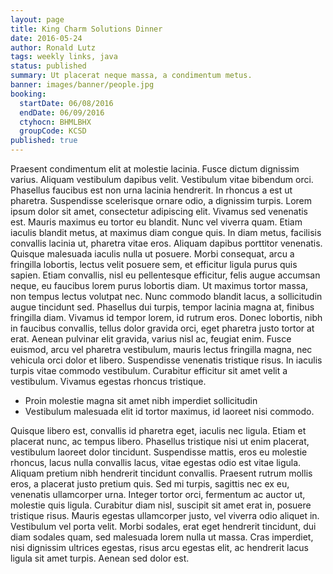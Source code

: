 ```yaml
---
layout: page
title: King Charm Solutions Dinner
date: 2016-05-24
author: Ronald Lutz
tags: weekly links, java
status: published
summary: Ut placerat neque massa, a condimentum metus.
banner: images/banner/people.jpg
booking:
  startDate: 06/08/2016
  endDate: 06/09/2016
  ctyhocn: BHMLBHX
  groupCode: KCSD
published: true
---
```

Praesent condimentum elit at molestie lacinia. Fusce dictum dignissim varius. Aliquam vestibulum dapibus velit. Vestibulum vitae bibendum orci. Phasellus faucibus est non urna lacinia hendrerit. In rhoncus a est ut pharetra. Suspendisse scelerisque ornare odio, a dignissim turpis. Lorem ipsum dolor sit amet, consectetur adipiscing elit. Vivamus sed venenatis est. Mauris maximus eu tortor eu blandit. Nunc vel viverra quam. Etiam iaculis blandit metus, at maximus diam congue quis. In diam metus, facilisis convallis lacinia ut, pharetra vitae eros. Aliquam dapibus porttitor venenatis.
Quisque malesuada iaculis nulla ut posuere. Morbi consequat, arcu a fringilla lobortis, lectus velit posuere sem, et efficitur ligula purus quis sapien. Etiam convallis, nisl eu pellentesque efficitur, felis augue accumsan neque, eu faucibus lorem purus lobortis diam. Ut maximus tortor massa, non tempus lectus volutpat nec. Nunc commodo blandit lacus, a sollicitudin augue tincidunt sed. Phasellus dui turpis, tempor lacinia magna at, finibus fringilla diam. Vivamus id tempor lorem, id rutrum eros. Donec lobortis, nibh in faucibus convallis, tellus dolor gravida orci, eget pharetra justo tortor at erat. Aenean pulvinar elit gravida, varius nisl ac, feugiat enim. Fusce euismod, arcu vel pharetra vestibulum, mauris lectus fringilla magna, nec vehicula orci dolor et libero. Suspendisse venenatis tristique risus. In iaculis turpis vitae commodo vestibulum. Curabitur efficitur sit amet velit a vestibulum. Vivamus egestas rhoncus tristique.

* Proin molestie magna sit amet nibh imperdiet sollicitudin
* Vestibulum malesuada elit id tortor maximus, id laoreet nisi commodo.

Quisque libero est, convallis id pharetra eget, iaculis nec ligula. Etiam et placerat nunc, ac tempus libero. Phasellus tristique nisi ut enim placerat, vestibulum laoreet dolor tincidunt. Suspendisse mattis, eros eu molestie rhoncus, lacus nulla convallis lacus, vitae egestas odio est vitae ligula. Aliquam pretium nibh hendrerit tincidunt convallis. Praesent rutrum mollis eros, a placerat justo pretium quis. Sed mi turpis, sagittis nec ex eu, venenatis ullamcorper urna. Integer tortor orci, fermentum ac auctor ut, molestie quis ligula. Curabitur diam nisl, suscipit sit amet erat in, posuere tristique risus. Mauris egestas ullamcorper justo, vel viverra odio aliquet in. Vestibulum vel porta velit. Morbi sodales, erat eget hendrerit tincidunt, dui diam sodales quam, sed malesuada lorem nulla ut massa. Cras imperdiet, nisi dignissim ultrices egestas, risus arcu egestas elit, ac hendrerit lacus ligula sit amet turpis. Aenean sed dolor est.

